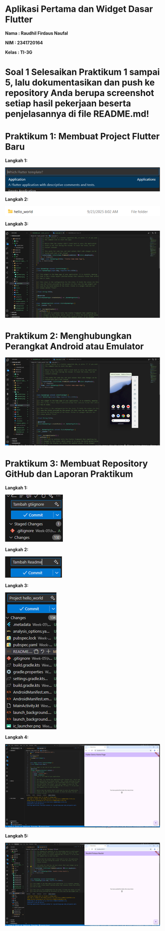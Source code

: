 # Aplikasi Pertama dan Widget Dasar Flutter

**Nama : Raudhil Firdaus Naufal** 

**NIM : 2341720164**  

**Kelas : TI-3G**

# Soal 1 Selesaikan Praktikum 1 sampai 5, lalu dokumentasikan dan push ke repository Anda berupa screenshot setiap hasil pekerjaan beserta penjelasannya di file README.md!

# Praktikum 1: Membuat Project Flutter Baru

**Langkah 1:**

![alt text](img/gambar1.png)

**Langkah 2:**

![alt text](img/gambar2.png)

**Langkah 3:**

![alt text](img/gambar3.png)

# Praktikum 2: Menghubungkan Perangkat Android atau Emulator

![alt text](img/gambar4.png)

# Praktikum 3: Membuat Repository GitHub dan Laporan Praktikum

**Langkah 1:**

![alt text](img/gambar5.png)

**Langkah 2:**

![alt text](img/gambar6.png)

**Langkah 3:**

![alt text](img/gambar7.png)

**Langkah 4:**

![alt text](img/gambar8.png)

**Langkah 5:**

![alt text](img/01.png)


